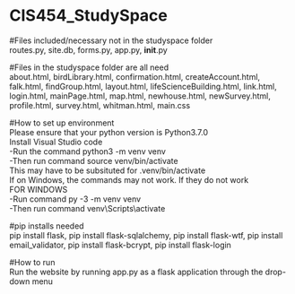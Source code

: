 # CIS454_StudySpace
#Files included/necessary not in the studyspace folder  
routes.py, site.db, forms.py, app.py, __init__.py


#Files in the studyspace folder are all need  
about.html, birdLibrary.html, confirmation.html, createAccount.html, falk.html, findGroup.html,
layout.html, lifeScienceBuilding.html, link.html, login.html, mainPage.html, map.html, 
newhouse.html, newSurvey.html, profile.html, survey.html, whitman.html, main.css


#How to set up environment  
Please ensure that your python version is Python3.7.0  
Install Visual Studio code  
-Run the command python3 -m venv venv  
-Then run command source venv/bin/activate  
This may have to be subsituted for .venv/bin/activate  
If on Windows, the commands may not work. If they do not work  
FOR WINDOWS  
-Run command py -3 -m venv venv  
-Then run command venv\Scripts\activate


#pip installs needed  
pip install flask, pip install flask-sqlalchemy, pip install flask-wtf, pip install email_validator,
pip install flask-bcrypt, pip install flask-login


#How to run  
Run the website by running app.py as a flask application through the drop-down menu

